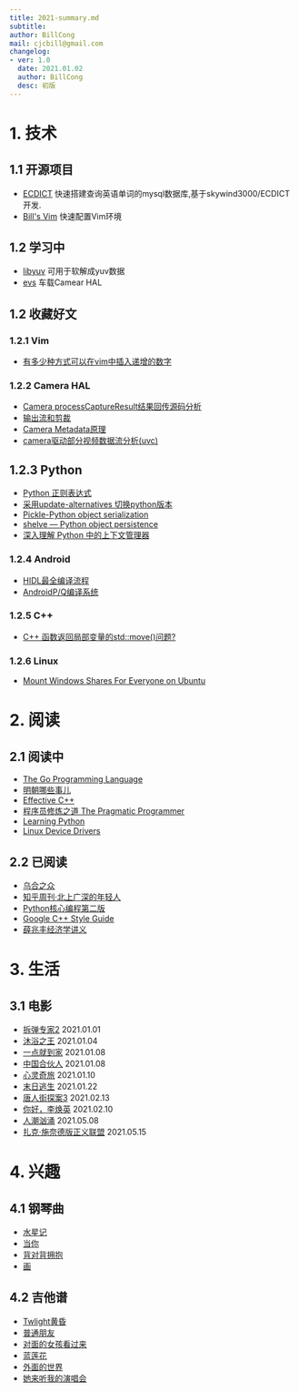 ```yaml
---
title: 2021-summary.md
subtitle:
author: BillCong
mail: cjcbill@gmail.com
changelog:
- ver: 1.0
  date: 2021.01.02
  author: BillCong
  desc: 初版
---
```


# 1. 技术

## 1.1 开源项目

- [ECDICT](https://github.com/ProgrammerBill/ECDICT) 快速搭建查询英语单词的mysql数据库,基于skywind3000/ECDICT开发.
- [Bill's Vim](https://github.com/ProgrammerBill/BillsVim) 快速配置Vim环境

## 1.2 学习中

- [libyuv](https://chromium.googlesource.com/libyuv/libyuv/) 可用于软解成yuv数据
- [evs](https://source.android.com/devices/automotive/camera-hal#ievscamerastream-hw) 车载Camear HAL

## 1.2 收藏好文

### 1.2.1 Vim

- [有多少种方式可以在vim中插入递增的数字](https://blog.csdn.net/sodaslay/article/details/51098752)

### 1.2.2 Camera HAL

- [Camera processCaptureResult结果回传源码分析](https://blog.csdn.net/sinat_22657459/article/details/92410687)
- [输出流和剪裁](https://source.android.com/devices/camera/camera3_crop_reprocess)
- [Camera Metadata原理](https://blog.csdn.net/u013961718/article/details/107161793/)
- [camera驱动部分视频数据流分析(uvc)](https://blog.csdn.net/panp85/article/details/51087693)

## 1.2.3 Python

- [Python 正则表达式](https://www.runoob.com/python/python-reg-expressions.html#flags)
- [采用update-alternatives 切换python版本](https://blog.csdn.net/jc15988821760/article/details/95166733)
- [Pickle-Python object serialization](https://docs.python.org/3/library/pickle.html)
- [shelve — Python object persistence](https://docs.python.org/3/library/shelve.html)
- [深入理解 Python 中的上下文管理器](https://www.cnblogs.com/wongbingming/p/10519553.html)


### 1.2.4 Android

- [HIDL最全编译流程](https://blog.csdn.net/u013357557/article/details/84561652)
- [AndroidP/Q编译系统](https://www.it610.com/article/1292218615122173952.htm)


### 1.2.5 C++

- [C++ 函数返回局部变量的std::move()问题?](https://www.zhihu.com/question/57048704/answer/151446405)

### 1.2.6 Linux

- [Mount Windows Shares For Everyone on Ubuntu](https://websiteforstudents.com/mount-windows-shares-everyone-ubuntu-17-04-17-10/)

# 2. 阅读

## 2.1 阅读中

- [The Go Programming Language](https://book.douban.com/subject/26337545/)
- [明朝哪些事儿](https://book.douban.com/subject/3674537/)
- [Effective C++](books/Effective_Cshapshap.pdf)
- [程序员修炼之道 The Pragmatic Programmer](https://book.douban.com/subject/1152111/)
- [Learning Python](https://github.com/MrAlex6204/Books/blob/master/Learning%20Python%2C%205th%20Edition.pdf)
- [Linux Device Drivers]()

## 2.2 已阅读

- [乌合之众](https://book.douban.com/subject/1012611/)
- [知乎周刊·北上广深的年轻人](https://yuedu.baidu.com/ebook/6d4ab8c8c281e53a5802fff4?pn=1&rf=https%3A%2F%2Fwww.baidu.com%2Flink%3Furl%3Di7c4Rs2IeqO4vbSsE6NMzu-mbj-f_TjQMSFEhjIaHGwfc6YIUOONcrm-smPZvTld-i3npqOwFdWujw4S9mwet_%26wd%3D%26eqid%3De175f0f50000bc58000000065ff7dd72)
- [Python核心编程第二版](books/Python_2.pdf)
- [Google C++ Style Guide](https://zh-google-styleguide.readthedocs.io/en/latest/google-cpp-styleguide/contents/)
- [薛兆丰经济学讲义](https://book.douban.com/subject/30242320/)

# 3. 生活

## 3.1 电影

- [拆弹专家2](https://movie.douban.com/subject/30171424/) 2021.01.01
- [沐浴之王](https://movie.douban.com/subject/34894753/) 2021.01.04
- [一点就到家](https://movie.douban.com/subject/35069506/) 2021.01.08
- [中国合伙人](https://movie.douban.com/subject/11529526/) 2021.01.08
- [心灵奇旅](https://movie.douban.com/subject/24733428/) 2021.01.10
- [末日逃生](https://movie.douban.com/subject/30220799/) 2021.01.22
- [唐人街探案3](https://movie.douban.com/subject/27619748/) 2021.02.13
- [你好，李焕英](https://movie.douban.com/subject/34841067/) 2021.02.10
- [人潮汹涌](https://movie.douban.com/subject/34880302/) 2021.05.08
- [扎克·施奈德版正义联盟](https://movie.douban.com/subject/35076714/) 2021.05.15

# 4. 兴趣

## 4.1 钢琴曲

- [水星记](songs/水星记/水星记.pdf)
- [当你]()
- [背对背拥抱]()
- [画]()

## 4.2 吉他谱

- [Twlight黄昏]()
- [普通朋友]()
- [对面的女孩看过来]()
- [蓝莲花]()
- [外面的世界]()
- [她来听我的演唱会]()
